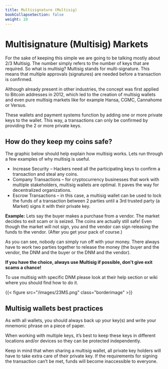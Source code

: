 ```yaml
---
title: Multisignature (Multisig)
bookCollapseSection: false
weight: 10
---
```


# Multisignature (Multisig) Markets

For the sake of keeping this simple we are going to be talking mostly about 2/3 Multisig. The number simply refers to the number of keys that are required. So what is multisig? Multisig stands for multi-signature. This means that multiple approvals (signatures) are needed before a transaction is confirmed.

Although already present in other industries, the concept was first applied to Bitcoin addresses in 2012, which led to the creation of multisig wallets and even pure multisig markets like for example Hansa, CGMC, Cannahome or Versus.

These wallets and payment systems function by adding one or more private keys to the wallet. This way, a transactions can only be confirmed by providing the 2 or more private keys.

## How do they keep my coins safe?

The graphic below should help explain how multisig works. Lets run through a few examples of why multisig is useful.

* Increase Security – Hackers need all the participating keys to confirm a transaction and steal any coins.
* Company Transactions – for cryptocurrency businesses that work with multiple stakeholders, multisig wallets are optimal. It paves the way for decentralized organizations.
* Escrow Transactions – in this case, a multisig wallet can be used to lock the funds of a transaction between 2 parties until a 3rd trusted party (a Market) signs it with their private key.

**Example:** Lets say the buyer makes a purchase from a vendor. The market decides to exit scam or is seized. The coins are actually still safe! Even though the market will not sign, you and the vendor can sign releasing the funds to the vendor. (After you get your pack of course.)

As you can see, nobody can simply run off with your money. There always have to work two parties together to release the money (the buyer and the vendor, the DNM and the buyer or the DNM and the vendor).

**If you have the choice, always use Multisig if possible, don't give exit scams a chance!**

To use multisig with specific DNM please look at their help section or wiki where you should find how to do it.

{{< figure src="/images/23MS.png" class="borderimage" >}}

## Multisig wallets best practices

As with all wallets, you should always back up your key(s) and write your mnemonic phrase on a piece of paper.

When working with multiple keys, it’s best to keep these keys in different locations and/or devices so they can be protected independently.

Keep in mind that when sharing a multisig wallet, all private key holders will have to take extra care of their private key. If the requirements for signing the transaction can’t be met, funds will become inaccessible to everyone.
